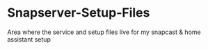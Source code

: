 # Snapserver-Setup-Files
 Area where the service and setup files live for my snapcast & home assistant setup
